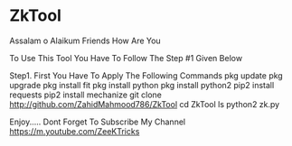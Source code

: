 # ZkTool
Assalam o Alaikum Friends
How Are You

To Use This Tool You Have To Follow The Step #1 Given Below

Step1.
First You Have To Apply The Following Commands
pkg update
pkg upgrade
pkg install fit
pkg install python
pkg install python2
pip2 install requests
pip2 install mechanize
git clone http://github.com/ZahidMahmood786/ZkTool
cd ZkTool
ls
python2 zk.py


Enjoy.....
Dont Forget To Subscribe My Channel
https://m.youtube.com/ZeeKTricks
